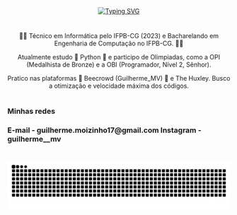 <div align="center">
  <a href="https://git.io/typing-svg">
    <img src="https://readme-typing-svg.demolab.com/?font=Fira+Code&weight=500&size=22&pause=1000&color=00FF00&center=true&vCenter=true&random=false&width=524&lines=+Bem%20vindo+ao+meu+Perfil!" alt="Typing SVG">
  </a>
</div>

#

<p align="center">👨‍💻 Técnico em Informática pelo IFPB-CG (2023) e Bacharelando em Engenharia de Computação no IFPB-CG. 👨‍💻</p>
<p align="center">Atualmente estudo 🐍 Python 🐍 e participo de Olimpiadas, como a OPI (Medalhista de Bronze) e a OBI (Programador, Nível 2, Sênhor).</p>
<p align="center">Pratico nas plataformas 🐝 Beecrowd (Guilherme_MV) 🐝 e The Huxley. Busco a otimização e velocidade máxima dos códigos.</p>

#

<h3 align="left">Minhas redes</h3>

<h3>
  E-mail - guilherme.moizinho17@gmail.com
  Instagram - guilherme__mv
</h3>

#

<picture align="center">
  <source media="(prefers-color-scheme: dark)" srcset="https://raw.githubusercontent.com/GuiMV/GuiMV/output/github-contribution-grid-snake-dark.svg">
  <source media="(prefers-color-scheme: light)" srcset="https://raw.githubusercontent.com/GuiMV/GuiMV/output/github-contribution-grid-snake-dark.svg">
  <img align="center" alt="github contribution grid snake animation" src="https://raw.githubusercontent.com/GuiMV/GuiMV/output/github-contribution-grid-snake.svg">
</picture>

#
